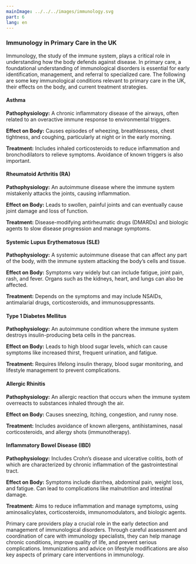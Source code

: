 ```yaml
---
mainImage: ../../../images/immunology.svg
part: 6
lang: en
---
```


<div class="intro">

### Immunology in Primary Care in the UK

Immunology, the study of the immune system, plays a critical role in understanding how the body defends against disease. In primary care, a foundational understanding of immunological disorders is essential for early identification, management, and referral to specialized care. The following are some key immunological conditions relevant to primary care in the UK, their effects on the body, and current treatment strategies.

#### Asthma

**Pathophysiology:** A chronic inflammatory disease of the airways, often related to an overactive immune response to environmental triggers.

**Effect on Body:** Causes episodes of wheezing, breathlessness, chest tightness, and coughing, particularly at night or in the early morning.

**Treatment:** Includes inhaled corticosteroids to reduce inflammation and bronchodilators to relieve symptoms. Avoidance of known triggers is also important.

#### Rheumatoid Arthritis (RA)

**Pathophysiology:** An autoimmune disease where the immune system mistakenly attacks the joints, causing inflammation.

**Effect on Body:** Leads to swollen, painful joints and can eventually cause joint damage and loss of function.

**Treatment:** Disease-modifying antirheumatic drugs (DMARDs) and biologic agents to slow disease progression and manage symptoms.

#### Systemic Lupus Erythematosus (SLE)

**Pathophysiology:** A systemic autoimmune disease that can affect any part of the body, with the immune system attacking the body’s cells and tissue.

**Effect on Body:** Symptoms vary widely but can include fatigue, joint pain, rash, and fever. Organs such as the kidneys, heart, and lungs can also be affected.

**Treatment:** Depends on the symptoms and may include NSAIDs, antimalarial drugs, corticosteroids, and immunosuppressants.

#### Type 1 Diabetes Mellitus

**Pathophysiology:** An autoimmune condition where the immune system destroys insulin-producing beta cells in the pancreas.

**Effect on Body:** Leads to high blood sugar levels, which can cause symptoms like increased thirst, frequent urination, and fatigue.

**Treatment:** Requires lifelong insulin therapy, blood sugar monitoring, and lifestyle management to prevent complications.

#### Allergic Rhinitis

**Pathophysiology:** An allergic reaction that occurs when the immune system overreacts to substances inhaled through the air.

**Effect on Body:** Causes sneezing, itching, congestion, and runny nose.

**Treatment:** Includes avoidance of known allergens, antihistamines, nasal corticosteroids, and allergy shots (immunotherapy).

#### Inflammatory Bowel Disease (IBD)

**Pathophysiology:** Includes Crohn’s disease and ulcerative colitis, both of which are characterized by chronic inflammation of the gastrointestinal tract.

**Effect on Body:** Symptoms include diarrhea, abdominal pain, weight loss, and fatigue. Can lead to complications like malnutrition and intestinal damage.

**Treatment:** Aims to reduce inflammation and manage symptoms, using aminosalicylates, corticosteroids, immunomodulators, and biologic agents.

Primary care providers play a crucial role in the early detection and management of immunological disorders. Through careful assessment and coordination of care with immunology specialists, they can help manage chronic conditions, improve quality of life, and prevent serious complications. Immunizations and advice on lifestyle modifications are also key aspects of primary care interventions in immunology.

</div>

